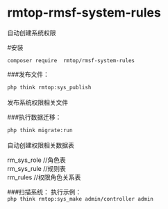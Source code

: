 # rmtop-rmsf-system-rules
自动创建系统权限

#安装

`composer require  rmtop/rmsf-system-rules
`

###发布文件：
<br>

`php think rmtop:sys_publish
`
<br><br>发布系统权限相关文件


###执行数据迁移：
<br>

`php think migrate:run
`
<br>
<br>自动创建权限相关数据表

rm_sys_role  //角色表  <br>
rm_sys_rule  //规则表  <br>
rm_rules     //权限角色关系表 <br>



###扫描系统：
执行示例：<br>
`php think rmtop:sys_make admin/controller admin`